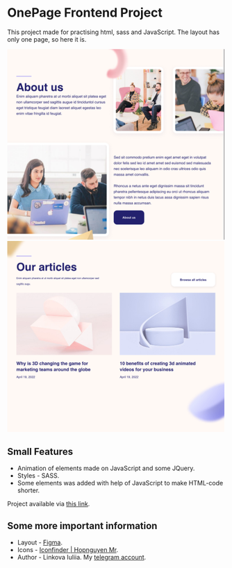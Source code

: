 # OnePage Frontend Project

This project made for practising html, sass and JavaScript. The layout has only one page, so here it is.

<img src="./images/screen1.png" alt="screenshot" width="500"/> <img src="./images/screen2.png" alt="screenshot" width="500"/>


## Small Features

* Animation of elements made on JavaScript and some JQuery.
* Styles - SASS.
* Some elements was added with help of JavaScript to make HTML-code shorter.


Project available via [this link](https://leckerbissen.github.io/desing-front/).

## Some more important information ##
* Layout - [Figma](https://www.figma.com/file/UAhjg9SdsIeVIGsZ6eCjbd/Designroom?node-id=0%3A1).
* Icons - [Iconfinder |  Hopnguyen Mr](https://www.iconfinder.com/iconsets/social-media-2146).
* Author - Linkova Iuliia. My [telegram account](https://t.me/leckerbissen).

